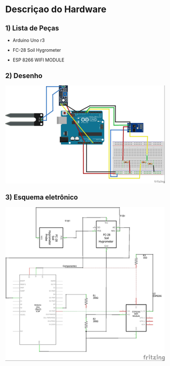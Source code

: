 # Descriçao do Hardware

## 1) Lista de Peças

* Arduino Uno r3

* FC-28 Soil Hygrometer

* ESP 8266 WIFI MODULE

## 2) Desenho

![](t2.jpg)

## 3) Esquema eletrônico

![](t1b.jpg)
